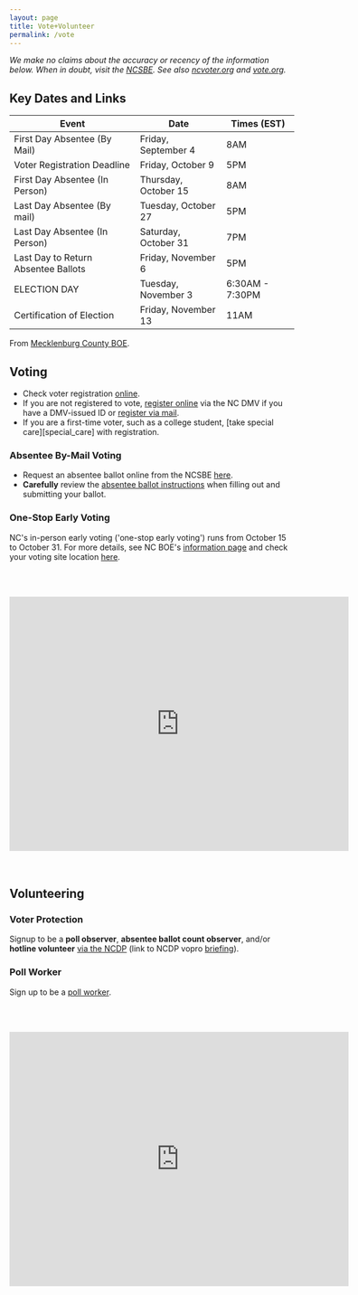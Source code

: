```yaml
---
layout: page
title: Vote+Volunteer
permalink: /vote
---
```


*We make no claims about the accuracy or recency of the information below. When
in doubt, visit the [NCSBE][ncsbe]. See also
[ncvoter.org](https://www.ncvoter.org/.) and [vote.org][vote.org].*

[vote.org]: https://www.vote.org/state/north-carolina/

## Key Dates and Links

| Event   |      Date      |  Times (EST) |
|---------|----------------|------|
| First Day Absentee (By Mail) | Friday, September 4 | 8AM |
| Voter Registration Deadline | Friday, October 9 | 5PM |
| First Day Absentee (In Person) | Thursday, October 15 | 8AM |
| Last Day Absentee (By mail) |  Tuesday, October 27 | 5PM  |
| Last Day Absentee (In Person) | Saturday, October 31 | 7PM |
| Last Day to Return Absentee Ballots |  Friday, November 6 | 5PM |
| ELECTION DAY | Tuesday, November 3 | 6:30AM - 7:30PM |
| Certification of Election | Friday, November 13 | 11AM |

From [Mecklenburg County BOE][dates].

[dates]: https://www.mecknc.gov/BOE/elections/Pages/ElectionSchedule.aspx

## Voting

- Check voter registration [online](https://vt.ncsbe.gov/RegLkup/).
- If you are not registered to vote, [register online][register] via the NC DMV
  if you have a DMV-issued ID or [register via mail][register1].
- If you are a first-time voter, such as a college student, [take special
  care][special_care] with registration.

[register]: https://www.ncdot.gov/dmv/offices-services/online/Pages/voter-registration-application.aspx
[register1]: https://www.ncsbe.gov/registering/how-register

### Absentee By-Mail Voting

- Request an absentee ballot online from the NCSBE [here][vbm_request].
- **Carefully** review the [absentee ballot instructions][vbm_instruction] when
  filling out and submitting your ballot.

[vbm_request]: https://votebymail.ncsbe.gov/app/home
[vbm_howto]: https://www.ncsbe.gov/voting/vote-mail/five-steps-vote-mail-north-carolina-2020-general-election
[vbm_instruction]: https://www.ncsbe.gov/voting/vote-mail/detailed-instructions-voting-mail

### One-Stop Early Voting

NC's in-person early voting ('one-stop early voting') runs from October 15 to
October 31. For more details, see NC BOE's [information page][one-stop] and
check your voting site location [here][oss].

<br/><br/>
<div style="text-align:center">
    <iframe src="https://www.google.com/maps/d/u/0/embed?mid=1HdI9LKwXyFXDcy7y7g2qN2UIWUfEDU7s" width="600" height="450" frameborder="0" style="border:0;" allowfullscreen="" align="middle">
    </iframe>
</div>
<br/><br/>

[one-stop]: https://www.ncsbe.gov/voting/vote-early-person
[oss]: https://vt.ncsbe.gov/ossite/

## Volunteering

### Voter Protection

Signup to be a **poll observer**, **absentee ballot count observer**, and/or
**hotline volunteer** [via the NCDP][vopro_dnc] (link to NCDP vopro
[briefing][vopro_briefing]).

### Poll Worker

Sign up to be a [poll worker][form_signup].

<br/><br/>
<div style="text-align:center">
    <iframe src="https://workelections.azurewebsites.net" width="600" height="450" frameborder="0" style="border:0;" allowfullscreen="" align="middle">
    </iframe>
</div>

[form_signup]: https://www.ncsbe.gov/about-elections/get-involved/become-election-official

[vopro_dnc]: https://ncdemslive.cp.bsd.net/page/signup/vopro-volunteer-survey
[vopro_briefing]: https://www.mobilize.us/ncdems/event/308065/
[covid19]: https://www.ncsbe.gov/about-elections/voting-coronavirus/10-facts-about-voting-north-carolina-during-covid-19-pandemic


[ncsbe]: https://www.ncsbe.gov/
